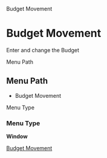 
Budget Movement
# Budget Movement


Enter and change the Budget

Menu Path
## Menu Path



- Budget Movement

Menu Type
### Menu Type

**Window**


[Budget Movement](functional-guide/window/window-budget-movement.md)